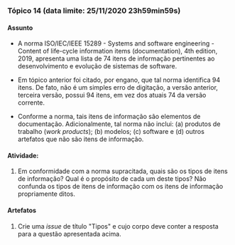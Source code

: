 ### Tópico 14 (data limite: **25/11/2020 23h59min59s**)

#### Assunto

- A norma ISO/IEC/IEEE 15289 - Systems and software engineering - Content of life-cycle information items (documentation), 
4th edition, 2019, apresenta uma lista de 74 itens de informação pertinentes ao 
desenvolvimento e evolução de sistemas de software. 

- Em tópico anterior foi citado, por engano, que tal norma identifica 94 itens. De fato, não
é um simples erro de digitação, a versão anterior, terceira versão, possui 94 itens, em vez dos
atuais 74 da versão corrente.

- Conforme a norma, tais itens de informação são elementos de documentação. Adicionalmente, tal norma não inclui:
(a) produtos de trabalho (_work products_); (b) modelos; (c) software e (d) outros artefatos que não são itens de informação. 

#### Atividade:

1. Em conformidade com a norma supracitada, quais são os tipos de itens de informação? Qual é o propósito de cada um
deste tipos? Não confunda os tipos de itens de informação com os itens de informação propriamente ditos.

#### Artefatos

1. Crie uma _issue_ de título "Tipos" e cujo corpo deve conter
a resposta para a questão apresentada acima.
